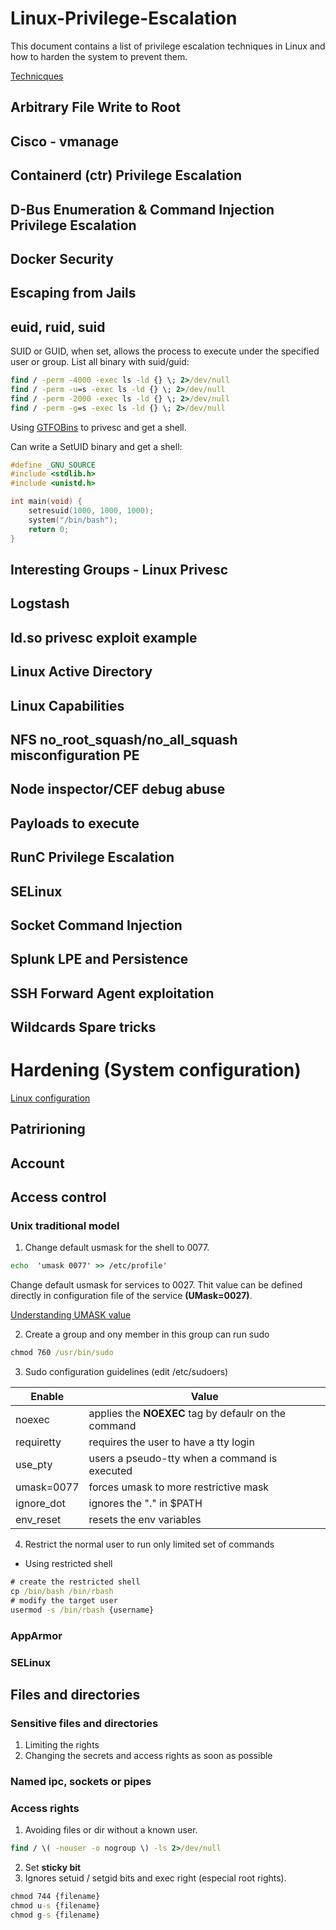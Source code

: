 # Linux-Privilege-Escalation
This document contains a list of privilege escalation techniques in Linux and how to harden the system to prevent them.

[Technicques](https://book.hacktricks.xyz/linux-hardening/privilege-escalation) 

## Arbitrary File Write to Root

## Cisco - vmanage

## Containerd (ctr) Privilege Escalation

## D-Bus Enumeration & Command Injection Privilege Escalation

## Docker Security


## Escaping from Jails


## euid, ruid, suid

SUID or GUID, when set, allows the process to execute under the specified user or group.
List all binary with suid/guid:
```cmd
find / -perm -4000 -exec ls -ld {} \; 2>/dev/null
find / -perm -u=s -exec ls -ld {} \; 2>/dev/null
find / -perm -2000 -exec ls -ld {} \; 2>/dev/null
find / -perm -g=s -exec ls -ld {} \; 2>/dev/null
```
Using [GTFOBins](https://gtfobins.github.io/) to privesc and get a shell.

Can write a SetUID binary and get a shell:
```C++
#define _GNU_SOURCE
#include <stdlib.h>
#include <unistd.h>

int main(void) {
    setresuid(1000, 1000, 1000);
    system("/bin/bash");
    return 0;
}
```

## Interesting Groups - Linux Privesc


## Logstash


## ld.so privesc exploit example


## Linux Active Directory


## Linux Capabilities


## NFS no_root_squash/no_all_squash misconfiguration PE


## Node inspector/CEF debug abuse


## Payloads to execute


## RunC Privilege Escalation


## SELinux


## Socket Command Injection


## Splunk LPE and Persistence


## SSH Forward Agent exploitation

## Wildcards Spare tricks

# Hardening (System configuration)
[Linux configuration](https://cyber.gouv.fr/en/publications/configuration-recommendations-gnulinux-system)
## Patririoning
## Account
## Access control
### Unix traditional model
1. Change default usmask for the shell to 0077.
```cmd
echo  'umask 0077' >> /etc/profile'
```
Change default usmask for services to 0027. Thit value can be defined directly in configuration file of the service **(UMask=0027)**.

[Understanding UMASK value](https://www.cyberciti.biz/tips/understanding-linux-unix-umask-value-usage.html)

2. Create a group and ony member in this group can run sudo
```cmd
chmod 760 /usr/bin/sudo
```
3. Sudo configuration guidelines (edit /etc/sudoers)

| Enable | Value |
| ------------- |-------------|
| noexec| applies the **NOEXEC** tag by defaulr on the command|
| requiretty| requires the user to have a tty login|
| use_pty | users a pseudo-tty when a command is executed|
| umask=0077 | forces umask to more restrictive mask |
| ignore_dot | ignores the "." in $PATH|
| env_reset | resets the env variables |

4. Restrict the normal user to run only limited set of commands
- Using restricted shell
```cmd
# create the restricted shell
cp /bin/bash /bin/rbash
# modify the target user
usermod -s /bin/rbash {username}
```
### AppArmor
### SELinux


## Files and directories
### Sensitive files and directories
1. Limiting the rights
2. Changing the secrets and access rights as soon as possible
### Named ipc, sockets or pipes
### Access rights
1. Avoiding files or dir without a known user.
```cmd
find / \( -nouser -o nogroup \) -ls 2>/dev/null
```
2. Set **sticky bit**
3. Ignores setuid / setgid bits and exec right (especial root rights). 
```cmd
chmod 744 {filename}
chmod u-s {filename}
chmod g-s {filename}
```

